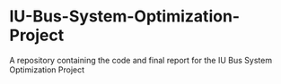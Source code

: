 # IU-Bus-System-Optimization-Project
A repository containing the code and final report for the IU Bus System Optimization Project
